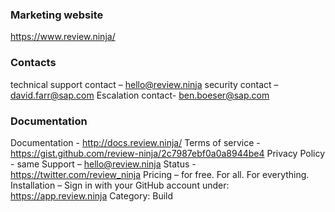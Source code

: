 
### Marketing website
https://www.review.ninja/

### Contacts
technical support contact – hello@review.ninja
security contact – david.farr@sap.com
Escalation contact- ben.boeser@sap.com

### Documentation
Documentation - http://docs.review.ninja/ 
Terms of service - https://gist.github.com/review-ninja/2c7987ebf0a0a8944be4 
Privacy Policy - same
Support – hello@review.ninja 
Status - https://twitter.com/review_ninja
Pricing – for free. For all. For everything.
Installation – Sign in with your GitHub account under: https://app.review.ninja 
Category: Build
